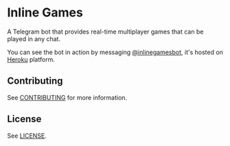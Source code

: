 # Inline Games

A Telegram bot that provides real-time multiplayer games that can be played in any chat.

You can see the bot in action by messaging [@inlinegamesbot](https://telegram.me/inlinegamesbot), it's hosted on [Heroku](https://heroku.com) platform.

## Contributing

See [CONTRIBUTING](CONTRIBUTING.md) for more information.

## License

See [LICENSE](LICENSE.md).
